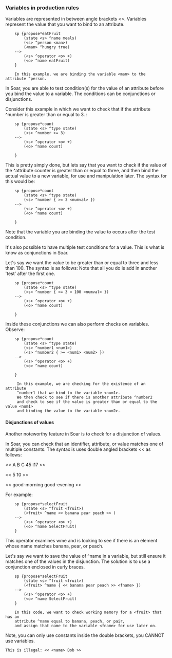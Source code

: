 ### Variables in production rules 
Variables are represented in between angle brackets <>. Variables represent the value that you want to bind to an attribute. 

		sp {propose*eatFruit
			(state <s> ^name meals)
			(<s> ^person <man>)
			(<man> ^hungry true)
		--> 
			(<s> ^operator <o> +)
			(<o> ^name eatFruit)
		}
		
		In this example, we are binding the variable <man> to the attribute ^person. 



In Soar, you are able to test condition(s) for the value of an attribute before you bind the value to a variable. The conditions can be conjunctions or disjunctions. 

Consider this example in which we want to check that if the attribute ^number is greater than or equal to 3. :

		sp {propose*count
			(state <s> ^type state)
			(<s> ^number >= 3)
		-->
			(<s> ^operator <o> +)
			(<o> ^name count)

		}
 
This is pretty simply done, but lets say that you want to check if the value of the ^attribute counter is greater than or equal to three, and then bind the actual value to a new variable, for use and manipulation later. The syntax for this would be:

		sp {propose*count
			(state <s> ^type state)
			(<s> ^number { >= 3 <numval> })
		-->
			(<s> ^operator <o> +)
			(<o> ^name count)

		}

Note that the variable you are binding the value to occurs after the test condition. 

It's also possible to have multiple test conditions for a value. This is what is know as conjunctions in Soar.

Let's say we want the value to be greater than or equal to three and less than 100. The syntax is as follows: Note that all you do is add in another 'test' after the first one. 

		sp {propose*count
			(state <s> ^type state)
			(<s> ^number { >= 3 < 100 <numval> })
		-->
			(<s> ^operator <o> +)
			(<o> ^name count)

		}

Inside these conjunctions we can also perform checks on variables. Observe:

		sp {propose*count
			(state <s> ^type state)
			(<s> ^number1 <num1>)
			(<s> ^number2 { >= <num1> <num2> })
		-->
			(<s> ^operator <o> +)
			(<o> ^name count)

		}
		
		 In this example, we are checking for the existence of an attribute
		 ^number1 that we bind to the variable <num1>. 
		 We then check to see if there is another attribute ^number2
		 and check to see if the value is greater than or equal to the value <num1> 
		 and binding the value to the variable <num2>. 




#### Disjunctions of values

Another noteworthy feature in Soar is to check for a disjunction of values. 


In Soar, you can check that an identifier, attribute, or value matches one of multiple constants. The syntax is uses double angled brackets << as follows:

<< A B C 45 I17 >>

<< 5 10 >>

<< good-morning good-evening >>

For example:

		sp {propose*selectFruit
			(state <s> ^fruit <fruit>)
			(<fruit> ^name << banana pear peach >> )
		--> 
			(<s> ^operator <o> +)
			(<o> ^name SelectFruit)
		}
		

This operator examines wme and is looking to see if there is an element whose name matches banana, pear, or peach.

Let's say we want to save the value of ^name in a variable, but still ensure it matches one of the values in the disjunction. 
The solution is to use a conjunction enclosed in curly braces. 

		sp {propose*selectFruit
			(state <s> ^fruit <fruit>)
			(<fruit> ^name { << banana pear peach >> <fname> })
		--> 
			(<s> ^operator <o> +)
			(<o> ^name SelectFruit)
		}
		
		In this code, we want to check working memory for a <fruit> that has an 
		attribute ^name equal to banana, peach, or pair,
		and assign that name to the variable <fname> for use later on. 


	
Note, you can only use constants inside the double brackets, you CANNOT use variables. 
		
	This is illegal: << <name> Bob >> 


